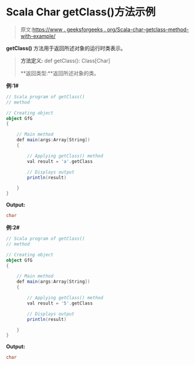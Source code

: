 # Scala Char getClass()方法示例

> 原文:[https://www . geeksforgeeks . org/Scala-char-getclass-method-with-example/](https://www.geeksforgeeks.org/scala-char-getclass-method-with-example/)

**getClass()** 方法用于返回所述对象的运行时类表示。

> **方法定义:** def getClass(): Class[Char]
> 
> **返回类型:**返回所述对象的类。

**例:1#**

```scala
// Scala program of getClass()
// method

// Creating object
object GfG
{ 

    // Main method
    def main(args:Array[String])
    {

        // Applying getClass() method 
        val result = 'a'.getClass

        // Displays output
        println(result)

    }
} 
```

**Output:**

```scala
char

```

**例:2#**

```scala
// Scala program of getClass()
// method

// Creating object
object GfG
{ 

    // Main method
    def main(args:Array[String])
    {

        // Applying getClass() method
        val result = '5'.getClass

        // Displays output
        println(result)

    }
} 
```

**Output:**

```scala
char

```